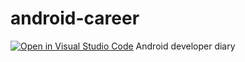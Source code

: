 # android-career
[![Open in Visual Studio Code](https://open.vscode.dev/badges/open-in-vscode.svg)](https://open.vscode.dev/microsoft/vscode)
Android developer diary
